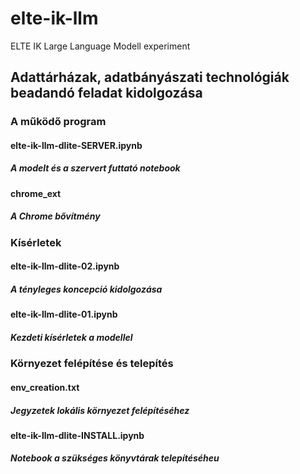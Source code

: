 # elte-ik-llm
ELTE IK Large Language Modell experiment

## Adattárházak, adatbányászati technológiák beadandó feladat kidolgozása

### A működő program

#### elte-ik-llm-dlite-SERVER.ipynb
##### A modelt és a szervert futtató notebook

#### chrome_ext
##### A Chrome bővítmény

### Kísérletek

#### elte-ik-llm-dlite-02.ipynb
##### A tényleges koncepció kidolgozása

#### elte-ik-llm-dlite-01.ipynb
##### Kezdeti kísérletek a modellel

### Környezet felépítése és telepítés

#### env_creation.txt
##### Jegyzetek lokális környezet felépítéséhez

#### elte-ik-llm-dlite-INSTALL.ipynb
##### Notebook a szükséges könyvtárak telepítéséheu



